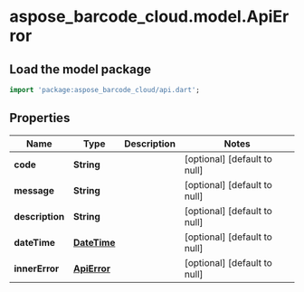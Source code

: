 # aspose_barcode_cloud.model.ApiError

## Load the model package
```dart
import 'package:aspose_barcode_cloud/api.dart';
```

## Properties
Name | Type | Description | Notes
---- | ---- | ----------- | -----
**code** | **String** |  | [optional] [default to null]
**message** | **String** |  | [optional] [default to null]
**description** | **String** |  | [optional] [default to null]
**dateTime** | [**DateTime**](DateTime.md) |  | [optional] [default to null]
**innerError** | [**ApiError**](ApiError.md) |  | [optional] [default to null]


